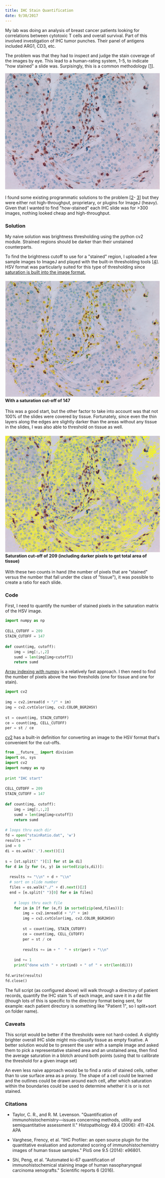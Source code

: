 ```yaml
---
title: IHC Stain Quantification
date: 9/30/2017
---
```

My lab was doing an analysis of breast cancer patients looking for correlations between
cytotoxic T cells and overall survival. Part of this involved investigation of IHC tumor punches.
Their panel of antigens included ARG1, CD3, etc.

The problem was that they had to inspect and judge the stain coverage of the images by eye. This lead to a
human-rating system, 1-5, to indicate "how stained" a slide was. Surpisingly, this is a common
methodology [[1](http://onlinelibrary.wiley.com/doi/10.1111/j.1365-2559.2006.02513.x/full)].

![Unstained IHC slide](1.png "Unstained IHC slide")

I found some existing programmatic solutions to the problem [[2](http://journals.plos.org/plosone/article?id=10.1371/journal.pone.0096801)-
[3](https://www.nature.com/articles/srep32127)] but they were either not high-throughput, proprietary, or plugins
for ImageJ (heavy). Given that I wanted to find "how-stained" each IHC slide was for >300 images, nothing looked cheap and
high-throughput.

### Solution

My naive solution was brightness thresholding using the python cv2 module. Strained regions should be darker than their unstained counterparts.

To find the brightness cutoff to use for a "stained" region, I uploaded a few sample images to ImageJ and played with the built-in thresholding
tools [[4](https://www.unige.ch/medecine/bioimaging/files/1914/1208/6000/Quantification.pdf)]. HSV format was particularly suited for this type
of thresholding since [saturation is built into the image format.](https://en.wikipedia.org/wiki/HSL_and_HSV#Saturation)

#### ![Stained immune cells IHC Slide](2.png "Stained cytotoxic cells") With a saturation cut-off of 147

This was a good start, but the other factor to take into account was that not 100% of the slides were covered by tissue. Fortunately, since even
the thin layers along the edges are slightly darker than the areas without any tissue in the slides, I was also able to threshold on
tissue as well.

#### ![Stained tissue](3.png "Stained tissue -- total area") Saturation cut-off of 209 (including darker pixels to get total area of tissue)

With these two counts in hand (the number of pixels that are "stained" versus the number that fall under the class of "tissue"), it was possible
to create a ratio for each slide.

### Code

First, I need to quantify the number of stained pixels in the saturation matrix of the HSV image.

```python
import numpy as np

CELL_CUTOFF = 209
STAIN_CUTOFF = 147

def count(img, cutoff):
	img = img[:,:,2]
	sumd = len(img[img<cutoff])
	return sumd
```

[Array indexing with numpy](https://docs.scipy.org/doc/numpy-1.13.0/reference/arrays.indexing.html)
is a relatively fast approach. I then need to find the number of pixels above the two thresholds (one for tissue and one for stain).

```python
import cv2

img = cv2.imread(d + "/" + im)
img = cv2.cvtColor(img, cv2.COLOR_BGR2HSV)

st = count(img, STAIN_CUTOFF)
ce = count(img, CELL_CUTOFF)
per = st / ce
```

[cv2](http://opencv-python-tutroals.readthedocs.io/en/latest/index.html) has a built-in definition for converting an image to the
HSV format that's convenient for the cut-offs.

```python
from __future__ import division
import os, sys
import cv2
import numpy as np

print "IHC start"

CELL_CUTOFF = 209
STAIN_CUTOFF = 147

def count(img, cutoff):
	img = img[:,:,2]
	sumd = len(img[img<cutoff])
	return sumd

# loops thru each dir
fd = open("stainRatio.dat", 'w')
results = ""
ind = 0
di = os.walk('.').next()[1]

s = [st.split(" ")[1] for st in di]
for d in [y for (x, y) in sorted(zip(s,di))]:

  results += "\\n" + d + "\\n"
  # sort on slide number
  files = os.walk("./" + d).next()[2]
  end = [e.split(" ")[0] for e in files]

	# loops thru each file
	for im in [f for (e,f) in sorted(zip(end,files))]:
		img = cv2.imread(d + "/" + im)
		img = cv2.cvtColor(img, cv2.COLOR_BGR2HSV)

		st = count(img, STAIN_CUTOFF)
		ce = count(img, CELL_CUTOFF)
		per = st / ce

		results += im + "  " + str(per) + "\\n"

	ind += 1
	print("done with " + str(ind) + " of " + str(len(di)))

fd.write(results)
fd.close()
```

The full script (as configured above) will walk through a directory of patient records, quantify the IHC stain % of each image, and
save it in a dat file (though lots of this is specific to the directory format being sent, for example: each patient directory
is something like "Patient 1", so I split+sort on folder name).

### Caveats

This script would be better if the thresholds were not hard-coded. A slightly brighter overall IHC slide might mis-classify tissue
as empty fixative. A better solution would be to present the user with a sample image and asked them to pick a representative stained
area and an unstained area, then find the average saturation in a blotch around both points (using that to calibrate the threshold for a given 
image set)

An even less naive approach would be to find a ratio of stained cells, rather than to use surface area as a proxy. The shape of a cell
could be learned and the outlines could be drawn around each cell, after which saturation within the boundaries could be used to determine
whether it is or is not stained.

### Citations

* Taylor, C. R., and R. M. Levenson. "Quantification of immunohistochemistry—issues concerning methods, utility and semiquantitative assessment II." Histopathology 49.4 (2006): 411-424.
APA

* Varghese, Frency, et al. "IHC Profiler: an open source plugin for the quantitative evaluation and automated scoring of immunohistochemistry images of human tissue samples." PloS one 9.5 (2014): e96801.

* Shi, Peng, et al. "Automated ki-67 quantification of immunohistochemical staining image of human nasopharyngeal carcinoma xenografts." Scientific reports 6 (2016).
